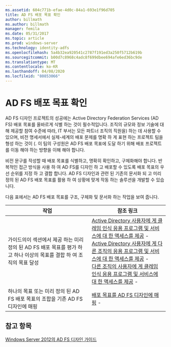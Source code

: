 ```yaml
---
ms.assetid: 604c771b-efae-4d0c-84a1-693e1f96d705
title: AD FS 배포 목표 확인
author: billmath
ms.author: billmath
manager: femila
ms.date: 05/31/2017
ms.topic: article
ms.prod: windows-server
ms.technology: identity-adfs
ms.openlocfilehash: 5a4b32ea920541c2787f191ed3a250f5712b619b
ms.sourcegitcommit: b00d7c8968c4adc8f699dbee694afe6ed36bc9de
ms.translationtype: MT
ms.contentlocale: ko-KR
ms.lasthandoff: 04/08/2020
ms.locfileid: "80853066"
---
```

# <a name="identifying-your-ad-fs-deployment-goals"></a>AD FS 배포 목표 확인

AD FS 디자인 프로젝트의 성공에는 Active Directory Federation Services \(AD FS\) 배포 목표를 올바르게 식별 하는 것이 필수적입니다. 조직의 규모와 정보 기술에 대해 제공할 참여 수준에 따라, IT 부서는 모든 파트너 조직의 직원을\) 하는 데 사용할 수 있으며, 비전 명세서에서 실제\-세계의 배포 문제를 명확 하 게 표현 하는 프로젝트 팀을 형성 하는 것이 \(. 이 팀의 구성원은 AD FS 배포 목표에 도달 하기 위해 배포 프로젝트를 이동 해야 하는 방향을 이해 해야 합니다.  
  
비전 문구를 작성할 때 배포 목표를 식별하고, 명확히 확인하고, 구체화해야 합니다. 반복적인 접근 방식을 사용 하 여 AD FS를 디자인 하 고 배포할 수 있도록 배포 목표의 우선 순위를 지정 하 고 결합 합니다. AD FS 디자인과 관련 된 기존의 문서화 되 고 미리 정의 된 AD FS 배포 목표를 활용 하 여 상황에 맞게 작동 하는 솔루션을 개발할 수 있습니다.  
  
다음 표에서는 AD FS 배포 목표를 구조, 구체화 및 문서화 하는 작업을 보여 줍니다.  
  
|작업|참조 링크|  
|--------|-------------------|  
|가이드의이 섹션에서 제공 하는 미리 정의 된 AD FS 배포 목표를 평가 하 고 하나 이상의 목표를 결합 하 여 조직의 목표 달성|[Active Directory 사용자에 게 클레임 인식 응용 프로그램 및 서비스에 대 한 액세스를 제공](Provide-Your-Active-Directory-Users-Access-to-Your-Claims-Aware-Applications-and-Services.md) -   <br />[Active Directory 사용자에 게 다른 조직의 응용 프로그램 및 서비스에 대 한 액세스를 제공](Provide-Your-Active-Directory-Users-Access-to-the-Applications-and-Services-of-Other-Organizations.md) -   <br />[다른 조직의 사용자에 게 클레임 인식 응용 프로그램 및 서비스에 대 한 액세스를 제공](Provide-Users-in-Another-Organization-Access-to-Your-Claims-Aware-Applications-and-Services.md) -   |  
|하나의 목표 또는 미리 정의 된 AD FS 배포 목표의 조합을 기존 AD FS 디자인에 매핑|[배포 목표를 AD FS 디자인에 매핑](Mapping-Your-Deployment-Goals-to-an-AD-FS-Design.md) -   |  
  
## <a name="see-also"></a>참고 항목
[Windows Server 2012의 AD FS 디자인 가이드](AD-FS-Design-Guide-in-Windows-Server-2012.md)

